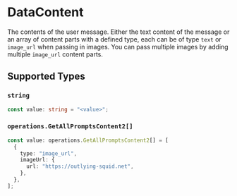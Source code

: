 # DataContent

The contents of the user message. Either the text content of the message or an array of content parts with a defined type, each can be of type `text` or `image_url` when passing in images. You can pass multiple images by adding multiple `image_url` content parts. 


## Supported Types

### `string`

```typescript
const value: string = "<value>";
```

### `operations.GetAllPromptsContent2[]`

```typescript
const value: operations.GetAllPromptsContent2[] = [
  {
    type: "image_url",
    imageUrl: {
      url: "https://outlying-squid.net",
    },
  },
];
```

